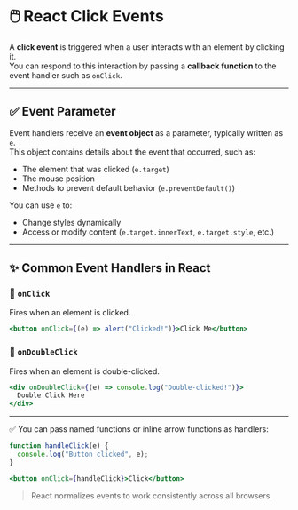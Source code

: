 # 🖱️ React Click Events

A **click event** is triggered when a user interacts with an element by clicking it.  
You can respond to this interaction by passing a **callback function** to the event handler such as `onClick`.

---

## ✅ Event Parameter

Event handlers receive an **event object** as a parameter, typically written as `e`.  
This object contains details about the event that occurred, such as:

- The element that was clicked (`e.target`)
- The mouse position
- Methods to prevent default behavior (`e.preventDefault()`)

You can use `e` to:

- Change styles dynamically
- Access or modify content (`e.target.innerText`, `e.target.style`, etc.)

---

## ✨ Common Event Handlers in React

### 🔹 `onClick`
Fires when an element is clicked.

```jsx
<button onClick={(e) => alert("Clicked!")}>Click Me</button>
````

### 🔹 `onDoubleClick`

Fires when an element is double-clicked.

```jsx
<div onDoubleClick={(e) => console.log("Double-clicked!")}>
  Double Click Here
</div>
```

---

✅ You can pass named functions or inline arrow functions as handlers:

```jsx
function handleClick(e) {
  console.log("Button clicked", e);
}

<button onClick={handleClick}>Click</button>
```

> React normalizes events to work consistently across all browsers.
